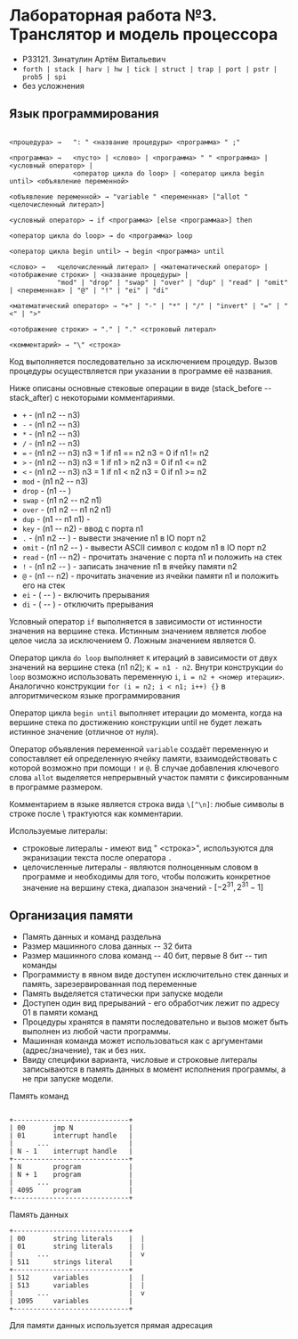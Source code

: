 # Лабораторная работа №3. Транслятор и модель процессора

* P33121. Зинатулин Артём Витальевич
* ```forth | stack | harv | hw | tick | struct | trap | port | pstr | prob5 | spi```
* без усложнения

## Язык программирования

```ebnf

<процедура> →   ": " <название процедуры> <программа> " ;"

<программа> →   <пусто> | <слово> | <программа> " " <программа> | <условный оператор> |
                <оператор цикла do loop> | <оператор цикла begin until> <объявление переменной>
                
<объявление переменной> → "variable " <переменная> ["allot " <целочисленный литерал>] 

<условный оператор> → if <программа> [else <программаа>] then  

<оператор цикла do loop> → do <программа> loop  

<оператор цикла begin until> → begin <программа> until  

<слово> →   <целочисленный литерал> | <математический оператор> | <отображение строки> | <название процедуры> |
            "mod" | "drop" | "swap" | "over" | "dup" | "read" | "omit" | <переменная> | "@" | "!" | "ei" | "di"

<математический оператор> → "+" | "-" | "*" | "/" | "invert" | "=" | "<" | ">" 

<отображение строки> → "." | "." <строковый литерал>

<комментарий> → "\" <строка>

```

Код выполняется последовательно за исключением процедур.
Вызов процедуры осуществляется при указании в программе её названия.

Ниже описаны основные стековые операции в виде (stack_before -- stack_after) с некоторыми комментариями.

* ```+``` - (n1 n2 -- n3)
* ```-``` - (n1 n2 -- n3)
* ```*``` - (n1 n2 -- n3)
* ```/``` - (n1 n2 -- n3)
* ```=``` - (n1 n2 -- n3) n3 = 1 if n1 == n2 n3 = 0 if n1 != n2
* ```>``` - (n1 n2 -- n3) n3 = 1 if n1 > n2 n3 = 0 if n1 <= n2
* ```<``` - (n1 n2 -- n3) n3 = 1 if n1 < n2 n3 = 0 if n1 >= n2
* ```mod``` - (n1 n2 -- n3)
* ```drop``` - (n1 -- )
* ```swap``` - (n1 n2 -- n2 n1)
* ```over``` - (n1 n2 -- n1 n2 n1)
* ```dup``` - (n1 -- n1 n1) -
* ```key``` - (n1 -- n2) - ввод c порта n1
* ```.``` - (n1 n2 -- ) - вывести значение n1 в IO порт n2
* ```omit``` - (n1 n2 -- ) - вывести ASCII символ с кодом n1 в IO порт n2
* ```read``` - (n1 -- n2) - прочитать значение с порта n1 и положить на стек
* ```!``` - (n1 n2 -- ) - записать значение n1 в ячейку памяти n2
* ```@``` - (n1 -- n2) - прочитать значение из ячейки памяти n1 и положить его на стек
* ```ei``` - ( -- ) - включить прерывания
* ```di``` - ( -- ) - отключить прерывания

Условный оператор ```if``` выполняется в зависимости от истинности значения на вершине стека.
Истинным значением является любое целое числа за исключением 0. Ложным значением является 0.

Оператор цикла ```do loop``` выполняет ```K``` итераций в зависимости от двух значений на вершине стека (n1 n2);
```K = n1 - n2```. Внутри конструкции ```do loop``` возможно использовать
переменную ```i```, ```i = n2 + <номер итерации>```.
Аналогично конструкции ```for (i = n2; i < n1; i++) {}``` в алгоритмическом языке программирования

Оператор цикла ```begin until``` выполняет итерации до момента, когда на вершине стека
по достижению конструкции until не будет лежать истинное значение (отличное от нуля).

Оператор объявления переменной ```variable``` создаёт переменную и сопоставляет ей
определенную ячейку памяти, взаимодействовать с которой возможно при помощи ```!``` и ```@```.
В случае добавления ключевого слова ```allot``` выделяется непрерывный участок памяти с фиксированным
в программе размером.

Комментарием в языке является строка вида ```\[^\n]```: любые символы в строке после \ трактуются как комментарии.

Используемые литералы:

* строковые литералы - имеют вид " <строка>", используются для экранизации текста после оператора ```.```
* целочисленные литералы - являются полноценным словом в программе и необходимы для того, чтобы положить конкретное
  значение на вершину стека, диапазон значений - $[-2^{31}, 2^{31} - 1]$


## Организация памяти

* Память данных и команд раздельна
* Размер машинного слова данных -- 32 бита
* Размер машинного слова команд -- 40 бит, первые 8 бит -- тип команды
* Программисту в явном виде доступен исключительно стек данных и память, зарезервированная
  под переменные
* Память выделяется статически при запуске модели
* Доступен один вид прерываний - его обработчик лежит по адресу 01 в памяти команд
* Процедуры хранятся в памяти последовательно и вызов может быть выполнен из любой
  части программы.
* Машинная команда может использоваться как с аргументами (адрес/значение), так и без них.
* Ввиду специфики варианта, числовые и строковые литералы записываются в память данных в 
  момент исполнения программы, а не при запуске модели.

Память команд

```text

+-----------------------------+
| 00       jmp N              |
| 01       interrupt handle   |
|      ...                    |
| N - 1    interrupt handle   |
+-----------------------------+
| N        program            |
| N + 1    program            |
|      ...                    |
| 4095     program            |
+-----------------------------+
```

Память данных

```text
+-----------------------------+
| 00       string literals    |  |
| 01       string literals    |  |
|      ...                    |  v
| 511      strings literal    |  
+-----------------------------+
| 512      variables          |  |
| 513      variables          |  |
|      ...                    |  v
| 1095     variables          |  
+-----------------------------+

```

Для памяти данных используется прямая адресация

